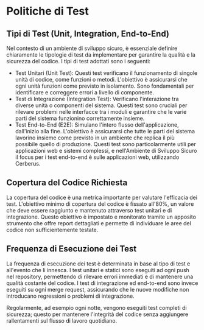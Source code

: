 # Politiche di Test

## Tipi di Test (Unit, Integration, End-to-End)

Nel contesto di un ambiente di sviluppo sicuro, è essenziale definire chiaramente le tipologie di test da implementare per garantire la qualità e la sicurezza del codice. I tipi di test adottati sono i seguenti:

* Test Unitari (Unit Test): Questi test verificano il funzionamento di singole unità di codice, come funzioni o metodi. L'obiettivo è assicurarsi che ogni unità funzioni come previsto in isolamento. Sono fondamentali per identificare e correggere errori a livello di componente.
* Test di Integrazione (Integration Test): Verificano l'interazione tra diverse unità o componenti del sistema. Questi test sono cruciali per rilevare problemi nelle interfacce tra i moduli e garantire che le varie parti del sistema funzionino correttamente insieme.
* Test End-to-End (E2E): Simulano l'intero flusso dell'applicazione, dall'inizio alla fine. L'obiettivo è assicurarsi che tutte le parti del sistema lavorino insieme come previsto in un ambiente che replica il più possibile quello di produzione. Questi test sono particolarmente utili per applicazioni web e sistemi complessi, e nell'Ambiente di Sviluppo Sicuro il focus per i test end-to-end è sulle applicazioni web, utilizzando Cerberus.

## Copertura del Codice Richiesta

La copertura del codice è una metrica importante per valutare l'efficacia dei test. L'obiettivo minimo di copertura del codice è fissato all'80%, un valore che deve essere raggiunto e mantenuto attraverso test unitari e di integrazione. Questo obiettivo è impostato e monitorato tramite un apposito strumento che offre report dettagliati e permette di individuare le aree del codice non sufficientemente testate.

## Frequenza di Esecuzione dei Test

La frequenza di esecuzione dei test è determinata in base al tipo di test e all'evento che li innesca. I test unitari e statici sono eseguiti ad ogni push nel repository, permettendo di rilevare errori immediati e di mantenere una qualità costante del codice. I test di integrazione ed end-to-end sono invece eseguiti su ogni merge request, assicurando che le nuove modifiche non introducano regressioni o problemi di integrazione.

Regolarmente, ad esempio ogni notte, vengono eseguiti test completi di sicurezza; questo per mantenere l'integrità del codice senza aggiungere rallentamenti sul flusso di lavoro quotidiano.
